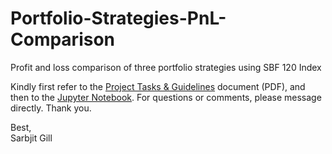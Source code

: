 # Portfolio-Strategies-PnL-Comparison
Profit and loss comparison of three portfolio strategies using SBF 120 Index

Kindly first refer to the <a href="https://github.com/sarbjitgill/Portfolio-Strategies-PnL-Comparison/blob/main/Project%20Tasks%20%26%20Guidelines%20-%20Portfolio%20Strategies%20P%26L%20Comparison.pdf" target="_blank">Project Tasks & Guidelines</a> document (PDF), and then to the <a href="https://github.com/sarbjitgill/Portfolio-Strategies-PnL-Comparison/blob/main/Jupyter%20Notebook%20-%20Portfolio%20Strategies%20P%26L%20Comparison%20Using%20SBF%20120%20Index.ipynb" target="_blank">Jupyter Notebook</a>. For questions or comments, please message directly. Thank you.

Best, <br/>
Sarbjit Gill
